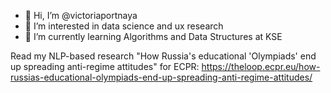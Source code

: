 - 👋 Hi, I’m @victoriaportnaya
- 👀 I’m interested in data science and ux research
- 🌱 I’m currently learning Algorithms and Data Structures at KSE 

Read my NLP-based research "How Russia's educational 'Olympiads' end up spreading anti-regime attitudes" for ECPR: https://theloop.ecpr.eu/how-russias-educational-olympiads-end-up-spreading-anti-regime-attitudes/
